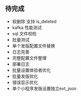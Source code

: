 ## 待完成

- 软删除 支持 is_deleted
- kafka 性能测试
- sql 文件校检
- 批量测试
- 单个发版配置文件替换
- 日志完善
- 完整配置文件整理
- 部署日志
- 批量设置体验者优化
- 批量发版优化
- 错误显示优化
- 单个小程序发版设置独立ext_json
